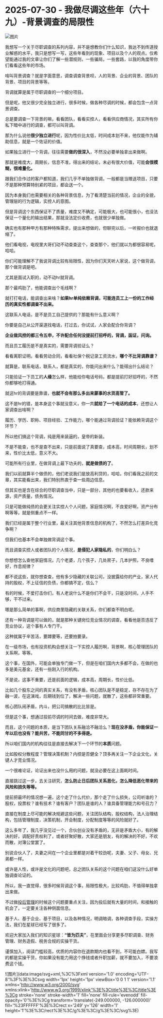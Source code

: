 # 2025-07-30 - 我做尽调这些年（六十九）-背景调查的局限性

![图片](https://mmbiz.qpic.cn/mmbiz_jpg/JTrAVGgvYRGnF5Afy7GxwPT1DVl5oY2Kk74nWdRL22pDIBS5cBblwyXYxVweZyvASrS87QjLVl6mwr64ppUzxg/640?wx_fmt=jpeg&from=appmsg&randomid=6uijnalj&tp=webp&wxfrom=5&wx_lazy=1)

我想写一个关于尽职调查的系列内容，并不是想教你们什么知识，我达不到传道授业解惑的水平，我只是想写一写，这些年看到的现象、项目以及个人的观点。仅希望能通过我的文章让你们了解一些潜规则，一些骗局，一些套路，以我的角度带你们看看这些年的市场。

啥叫背景调查？就是字面意思，调查调查背景呗，人的背景、企业的背景、团队的背景、项目的背景等等。

背调就算是属于尽职调查的一个细分项目。

但是呢，他又很少完全独立进行，很多时候，做各种尽调的时候，都会包含一点背景调查。

总是要调查一下背景的嘛，看看团队，看看实控人，看看供应商情况，其实所有你私下暗中进行的调查，都可以叫背调。

那为什么说他**很少独立进行**呢，因为性价比太低，时间成本划不来，他仅能作为辅助信息，就是一个佐证的价值。

如果独立进行一个背调，往往需要**做的很深入**，不然没必要单独拿出来做啊。

那就是难度大，周期长，信息不准，得出来的结论，未必有很大价值，可能**会很模糊，很难量化。**

跟我们合作过的客户都知道，我们几乎不单独做背调，一般都是当赠送项目，只要不是那种预算特别紧的项目，都会送一个。

因为本身我们也需要相关的各种背景信息，为了看清楚当前的情况，企业的全貌，管理层的行为逻辑，实控人的意图。

但是背调这个东西保证不了质量，难度又不确定，可能极大，也可能很小，也没法保证一个量化的输出结果，那就没法定价收费，也就很少单独做。

确实也有那种甲方有那种特殊需求，提出来想做的，但聊完以后，一听报价也就退缩了。

他们看电视，电视里大哥们动不动查查这个，查查那个，他们就以为都很容易呢，哈哈。

你们可能理解不了我说背调比较有局限性，因为你们天天听人家说，这个做背调，那个做背调是吧。

尤其是面试入职的，动不动hr就背调。

那个最鸡肋了，他能调查出个毛线啊？

就打打电话，能调查出来啥？**如果hr单纯依赖背调，可能连员工上一份的工作经历的真实性都调查不出来。**

这联系人电话，是不是员工自己提供的？那能有什么意义啊？

你要是自己从公开渠道找电话，打过去，你试试，人家会配合你背调？

**企业做风控的都三令五申，不许配合任何没提前打招呼的，背调，函证，问询。**

而且员工履历是不是真实的，需要背调验证么？

看看离职证明，看看劳动合同，看看社保个税记录工资流水，**哪个不比背调靠谱？**

就算是，联系电话，联系人，都是真实的，你能问出来什么？能得出什么结论？

只能验证一下员工的**人缘**怎么样，他能给你电话号码，都是提前打好招呼的，不然你都够呛打得通。

就这hr的背调要是靠谱，**也就不会有那么多出来蒙事的水货高管了。**

这不是hr的错，是本身这个事就没意义，你一共**就给了一个电话的成本**，还想让人家调查出啥啊？

履历、学历、职称、项目经验、工作能力，哪个能通过背调验证？能依赖背调这个环节？

所以他们搞这个背调，纯是用来装逼的，皇帝的新装。

不是不能查，也不是查不出来，只是前面说了真要查，成本高，时间周期长，划不来，性价比太低，意义不大。

可能所有行业里，在做背调上最下功夫的，**就是做债的了**。

我们以前就算半个做债的，他们老说我们是放高利贷的，哈哈，你们看我之前的文章，其实能看出来，我们特别热衷于查一些周边信息。

但其实也是含在综合的尽职调查当中，只是一部分，其他的也要看收入，还款来源，资产质量，债务情况。

只是可能做纯债的会更关注实控人个人问题，家庭情况啊，不良爱好啊，资产分布啊等等，就是侧重点不一样。

我们已经是属于整个行业里，最关注其他背景信息的机构了，不然怎么打差异化竞争啊？

但我们也基本不会单独做背调这个事。

而且调查实控人或者团队的个人情况，**是侵犯人家隐私的**，你们明白么？

你想想怎么查他家庭情况，几个老婆，几个孩子，几处房子，几本护照，不良嗜好，作息规律？

都不说这些，就你想查查，他有多少隐藏的关联公司，没披露给你的产业，家人代持的股权，不上征信的负债，你都搞不定，信么？

有的时候，不爱打击你们，有人老说什么不是你们不会干，只是没时间，人手不够，干不过来。

哪是那么简单的事啊，供应商里隐藏的关联关系，你们都查不明白呢。

还有一种背调是可以做的，就是那种关键岗位竞业情况的调查，看看他是否违反了竞业协议，这个事有人专门干。

这种就属于辛苦活，要蹲要等，还要拍要录。

在一级市场，也有投资机构会想关注一下实控人履历啊，背景啊，核心管理团队的关系啊，等等。

这个事，在国外，可能会单独专门做一下，但是在咱们国内大多都不会，在做的也多是美元基金，还有一些刚入行的机构。

不是说，这事不重要，还是前面的逻辑，成本高，周期长，性价比低。

比如几个股东之间的真实关系，有没有矛盾，核心团队是不是稳定，存不存在为了融一波，在这演戏，后期钱到位了，解决一些问题，就散了，这些都非常重要。

核心团队闹矛盾，内斗，把公司搞散的比比皆是。

但是这个事，想通过投前尽调的时间去做，难度非常大。

而且，这个问题的本质，是当下团队关系融洽不融洽么？**现在没矛盾，你能保证一年以后也没有？能共苦，不能同甘的不多得是。**

所以咱们国内的机构往往是直接去解决下一个环节的**本质**问题。

比如股权分散程度？管理决策机制？内控是否健全？顶多再关注一下企业文化，关键人才竞业情况。

一个很难论证，论证出来也没什么用的问题，就没必要在这上面耗时间。

直接跳过这一步，去关注研究，**怎么防止日后团队关系恶化，怎么降低恶化带来的风险和损失等等。**

提前把最坏的情况想一遍，这个走了什么代价，那个走了什么损失，公司听谁的？股权，投票权？谁有技术？谁有客户？团队是谁的人？谁具备管理能力和号召力？

直接在制度上尽可能的解决规避这些问题，关注团队结构，股权结构，法人治理结构，包括管理制度，决策机制，开会制度，分配制度等等的风险就好了。

这么多年了，我几乎没见过一个，合伙创业没有矛盾的，无非是矛盾大小，有的解决的好，调配好责权利了，或者好聚好散，大家还是朋友，有的解决的不好，不欢而散，对簿公堂罢了。

别说合伙人了，夫妻之间在一个企业里都是对着干较劲呢，夫妻、父子、母女、兄弟都一样。

或许是人性，或许是文化的问题吧，总之团队关系的这个问题在咱们这没什么好单独调查论证的。

所以，我一直觉得，很多时候背调这个事，局限性极大，比较鸡肋，不值得单独拿出来做。

不过做[投后管理](https://mp.weixin.qq.com/s?__biz=MzUyNTI2NTY0MQ==&mid=2247490092&idx=1&sn=8485e7d6deed17f2ff9a328c7e0cd226&scene=21#wechat_redirect)的时候这个问题要重点关注，因为投后就有大量的时间，和接触的机会了，一定要关注各种侧面信息。

基于人、基于企业、基于项目，以及各种情况，明调暗调，各种调查手段，实操方法，我们在星球已经写了很多了。

欢迎大家加入我们的知识星球：**“皆为匹夫”**，在里面会分享更多尽职调查、财务管理、财务造假、税务合规的实操干货。

谨慎加入，阅读门槛较高，优质的内容你在退款期内也看不到，不可能白嫖。我写的都是实操干货，你如果没有能力用这个挣钱或者升职加薪，就不要加入，不要浪费这个钱。

![图片](data:image/svg+xml,%3C%3Fxml version='1.0' encoding='UTF-8'%3F%3E%3Csvg width='1px' height='1px' viewBox='0 0 1 1' version='1.1' xmlns='http://www.w3.org/2000/svg' xmlns:xlink='http://www.w3.org/1999/xlink'%3E%3Ctitle%3E%3C/title%3E%3Cg stroke='none' stroke-width='1' fill='none' fill-rule='evenodd' fill-opacity='0'%3E%3Cg transform='translate(-249.000000, -126.000000)' fill='%23FFFFFF'%3E%3Crect x='249' y='126' width='1' height='1'%3E%3C/rect%3E%3C/g%3E%3C/g%3E%3C/svg%3E)